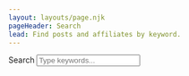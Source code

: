 ```yaml
---
layout: layouts/page.njk
pageHeader: Search
lead: Find posts and affiliates by keyword.
---
```

<div class="mb-3">
  <label for="q" class="form-label">Search</label>
  <input id="q" class="form-control" type="search" placeholder="Type keywords..." autocomplete="off">
</div>
<ul id="results" class="list-group"></ul>

<script>
(async function(){
  const res = await fetch('/search.json');
  const index = await res.json();
  const fuse = new Fuse(index, { keys: ['title','text','category','name'], threshold: 0.4 });
  const input = document.getElementById('q');
  const resultsEl = document.getElementById('results');
  function render(items){
    resultsEl.innerHTML = '';
    if(items.length === 0){
      return;
    }
    for(const it of items){
      const li = document.createElement('li');
      li.className = 'list-group-item';
      const icon = it.item.icon ? `<i class="bi ${it.item.icon} me-2" aria-hidden="true"></i>` : '';
      li.innerHTML = `${icon}<a class="text-decoration-none" href="${it.item.url}">${it.item.title || it.item.name}</a>` + (it.item.date ? `<span class="text-secondary ms-2">· ${new Date(it.item.date).toLocaleDateString()}</span>` : '');
      resultsEl.appendChild(li);
    }
  }
  input.addEventListener('input', () => {
    const q = input.value.trim();
    if(!q){ resultsEl.innerHTML=''; return; }
    const out = fuse.search(q).slice(0, 20);
    render(out);
  });
})();
</script>
